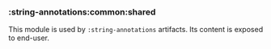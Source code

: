 ### :string-annotations:common:shared

This module is used by `:string-annotations` artifacts.
Its content is exposed to end-user.